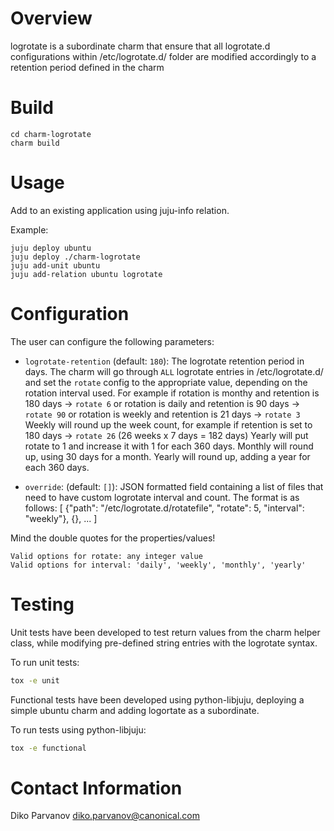# Overview
logrotate is a subordinate charm that ensure that all logrotate.d
configurations within /etc/logrotate.d/ folder are modified accordingly
to a retention period defined in the charm

# Build
```
cd charm-logrotate                                                                  
charm build
```

# Usage
Add to an existing application using juju-info relation.

Example:
```
juju deploy ubuntu
juju deploy ./charm-logrotate
juju add-unit ubuntu
juju add-relation ubuntu logrotate
```

# Configuration                                                                 
The user can configure the following parameters:
* ```logrotate-retention``` (default: ```180```): The logrotate retention period in days. The charm will go through `ALL` logrotate entries in /etc/logrotate.d/ and set the `rotate` config to the appropriate value, depending on the rotation interval used. For example if rotation is monthy and retention is 180 days -> `rotate 6` or rotation is daily and retention is 90 days -> `rotate 90` or rotation is weekly and retention is 21 days -> `rotate 3` Weekly will round up the week count, for example if retention is set to 180 days -> `rotate 26` (26 weeks x 7 days = 182 days) Yearly will put rotate to 1 and increase it with 1 for each 360 days. Monthly will round up, using 30 days for a month. Yearly will round up, adding a year for each 360 days.

* ```override```: (default: ```[]```): JSON formatted field containing a list of files that need to have custom logrotate interval and count. The format is as follows:
[ {"path": "/etc/logrotate.d/rotatefile", "rotate": 5, "interval": "weekly"}, {}, ... ]

Mind the double quotes for the properties/values!

    Valid options for rotate: any integer value
    Valid options for interval: 'daily', 'weekly', 'monthly', 'yearly'

# Testing                                                                       
Unit tests have been developed to test return values from the charm helper class, while modifying pre-defined string entries with the logrotate syntax.

To run unit tests:                                                              
```bash
tox -e unit
```
Functional tests have been developed using python-libjuju, deploying a simple ubuntu charm and adding logortate as a subordinate.

To run tests using python-libjuju:
```bash
tox -e functional
```


# Contact Information
Diko Parvanov <diko.parvanov@canonical.com>


